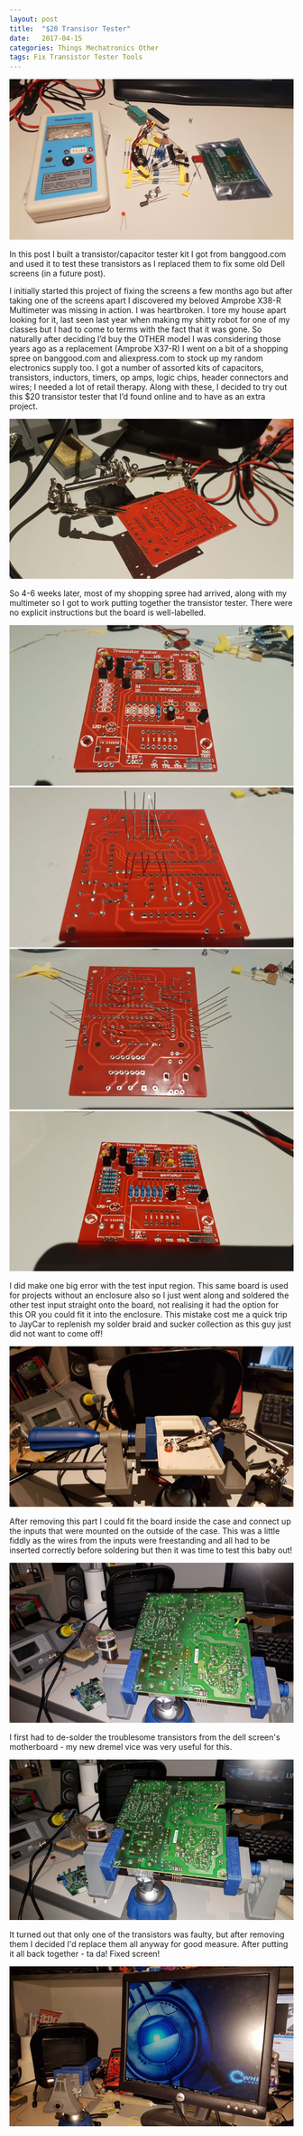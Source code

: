 ```yaml
---
layout: post
title:  "$20 Transisor Tester"
date:   2017-04-15
categories: Things Mechatronics Other
tags: Fix Transistor Tester Tools
---
```


![Banggood Transistor Checker](/images/screenFix/set_contents.jpg)

In this post I built a transistor/capacitor tester kit I got from banggood.com and used it to test these transistors as I replaced them to fix some old Dell screens (in a future post).
 
<!--more-->

I initially started this project of fixing the screens a few months ago but after taking one of the screens apart I discovered my beloved Amprobe X38-R Multimeter was missing in action. I was heartbroken. I tore my house apart looking for it, last seen last year when making my shitty robot for one of my classes but I had to come to terms with the fact that it was gone. So naturally after deciding I’d buy the OTHER model I was considering those years ago as a replacement (Amprobe X37-R) I went on a bit of a shopping spree on banggood.com and aliexpress.com to stock up my random electronics supply too. I got a number of assorted kits of capacitors, transistors, inductors, timers, op amps, logic chips, header connectors and wires; I needed a lot of retail therapy. Along with these, I decided to try out this $20 transistor tester that I’d found online and to have as an extra project.

![Soldering with my Helping Hands](/images/screenFix/solder_helping_hands.jpg)
 
So 4-6 weeks later, most of my shopping spree had arrived, along with my multimeter so I got to work putting together the transistor tester. There were no explicit instructions but the board is well-labelled.

![Soldering the board](/images/screenFix/board01.jpg)
![Soldering the board](/images/screenFix/board02.jpg)
![Soldering the board](/images/screenFix/board03.jpg)
![Soldering the board](/images/screenFix/board04.jpg)
 
I did make one big error with the test input region. This same board is used for projects without an enclosure also so I just went along and soldered the other test input straight onto the board, not realising it had the option for this OR you could fit it into the enclosure. This mistake cost me a quick trip to JayCar to replenish my solder braid and sucker collection as this guy just did not want to come off! 

![Soldering the front panel](/images/screenFix/front_panel_soldering.jpg)

After removing this part I could fit the board inside the case and connect up the inputs that were mounted on the outside of the case. This was a little fiddly as the wires from the inputs were freestanding and all had to be inserted correctly before soldering but then it was time to test this baby out!

![Soldering the fix](/images/screenFix/soldering_transistors01.jpg)

I first had to de-solder the troublesome transistors from the dell screen's motherboard - my new dremel vice was very useful for this.

![Soldering the fix](/images/screenFix/soldering_transistors02.jpg)

It turned out that only one of the transistors was faulty, but after removing them I decided I'd replace them all anyway for good measure. After putting it all back together - ta da! Fixed screen!

![Fixed screen!](/images/screenFix/fixed_screen.jpg)